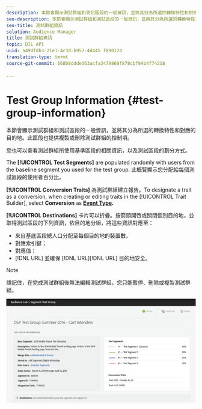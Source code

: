 ```yaml
---
description: 本節會顯示測試群組和測試區段的一般資訊，並將其分為所選的轉換特性和對應的目的地。此區段也提供複製或刪除測試群組的控制項。
seo-description: 本節會顯示測試群組和測試區段的一般資訊，並將其分為所選的轉換特性和對應的目的地。此區段也提供複製或刪除測試群組的控制項。
seo-title: 測試群組資訊
solution: Audience Manager
title: 測試群組資訊
topic: DIL API
uuid: a49dfdb3-21e1-4c3d-b957-4d445 f890124
translation-type: tm+mt
source-git-commit: 668b8ddded63acfa3479860f878cbf84b4f74218

---
```



# Test Group Information {#test-group-information}

本節會顯示測試群組和測試區段的一般資訊，並將其分為所選的轉換特性和對應的目的地。此區段也提供複製或刪除測試群組的控制項。

您也可以查看測試群組所使用基準區段的相關資訊，以及測試區段的劃分方式。

The **[!UICONTROL Test Segments]** are populated randomly with users from the baseline segment you used for the test group. 此概覽顯示您分配給每個測試區段的使用者百分比。

**[!UICONTROL Conversion Traits]** 為測試群組建立報告。To designate a trait as a conversion, when creating or editing traits in the [!UICONTROL Trait Builder], select **Conversion** as **[Event Type](../../features/traits/create-onboarded-rule-based-traits.md).**

**[!UICONTROL Destinations]** 卡片可以折疊。按箭頭開啓或關閉個別目的地，並取得測試區段的下列資訊，依目的地分組，將這些資訊對應至：

* 來自基底區段總人口分配至每個目的地的裝置數。
* 對應索引鍵；
* 對應值；
* [!DNL URL] 並確保 [!DNL URL][!DNL URL] 目的地安全。

>[!NOTE]
>
>請記住，在完成測試群組後無法編輯測試群組，您只能暫停、刪除或複製測試群組。

![](assets/test-groups-information.PNG)